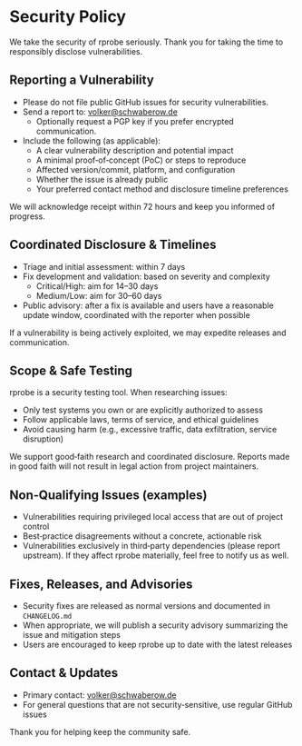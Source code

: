 # Security Policy

We take the security of rprobe seriously. Thank you for taking the time to responsibly disclose vulnerabilities.

## Reporting a Vulnerability

- Please do not file public GitHub issues for security vulnerabilities.
- Send a report to: volker@schwaberow.de
  - Optionally request a PGP key if you prefer encrypted communication.
- Include the following (as applicable):
  - A clear vulnerability description and potential impact
  - A minimal proof‑of‑concept (PoC) or steps to reproduce
  - Affected version/commit, platform, and configuration
  - Whether the issue is already public
  - Your preferred contact method and disclosure timeline preferences

We will acknowledge receipt within 72 hours and keep you informed of progress.

## Coordinated Disclosure & Timelines

- Triage and initial assessment: within 7 days
- Fix development and validation: based on severity and complexity
  - Critical/High: aim for 14–30 days
  - Medium/Low: aim for 30–60 days
- Public advisory: after a fix is available and users have a reasonable update window, coordinated with the reporter when possible

If a vulnerability is being actively exploited, we may expedite releases and communication.

## Scope & Safe Testing

rprobe is a security testing tool. When researching issues:

- Only test systems you own or are explicitly authorized to assess
- Follow applicable laws, terms of service, and ethical guidelines
- Avoid causing harm (e.g., excessive traffic, data exfiltration, service disruption)

We support good‑faith research and coordinated disclosure. Reports made in good faith will not result in legal action from project maintainers.

## Non‑Qualifying Issues (examples)

- Vulnerabilities requiring privileged local access that are out of project control
- Best‑practice disagreements without a concrete, actionable risk
- Vulnerabilities exclusively in third‑party dependencies (please report upstream). If they affect rprobe materially, feel free to notify us as well.

## Fixes, Releases, and Advisories

- Security fixes are released as normal versions and documented in `CHANGELOG.md`
- When appropriate, we will publish a security advisory summarizing the issue and mitigation steps
- Users are encouraged to keep rprobe up to date with the latest releases

## Contact & Updates

- Primary contact: volker@schwaberow.de
- For general questions that are not security‑sensitive, use regular GitHub issues

Thank you for helping keep the community safe.

